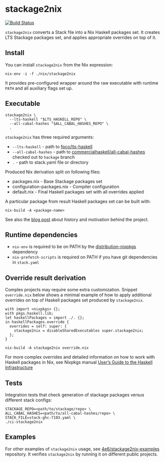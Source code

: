 # stackage2nix

[![Build Status](https://travis-ci.org/typeable/stackage2nix.svg?branch=master)](https://travis-ci.org/typeable/stackage2nix)

`stackage2nix` converts a Stack file into a Nix Haskell packages set.
It creates LTS Stackage packages set, and applies appropriate overrides on top of it.

## Install

You can install `stackage2nix` from the Nix expression:

```
nix-env -i -f ./nix/stackage2nix
```

It provides pre-configured wrapper around the raw executable with runtime
`PATH` and all auxiliary flags set up.

## Executable

```
stackage2nix \
  --lts-haskell "$LTS_HASKELL_REPO" \
  --all-cabal-hashes "$ALL_CABAL_HASHES_REPO" \
  .
```

`stackage2nix` has three required arguments:
- `--lts-haskell` - path to [fpco/lts-haskell](https://github.com/fpco/lts-haskell)
- `--all-cabal-hashes` - path to [commercialhaskell/all-cabal-hashes](https://github.com/commercialhaskell/all-cabal-hashes) checked out to `hackage` branch
- `.` - path to stack.yaml file or directory

Produced Nix derivation split on following files:
- packages.nix - Base Stackage packages set
- configuration-packages.nix - Compiler configuration
- default.nix - Final Haskell packages set with all overrides applied

A particular package from result Haskell packages set can be built with:

```
nix-build -A <package-name>
```

See also the [blog post](https://blog.typeable.io/posts/2017-08-24-stackage2nix.html)
about history and motivation behind the project.

## Runtime dependencies

- `nix-env` is required to be on PATH by the
  [distribution-nixpkgs](https://hackage.haskell.org/package/distribution-nixpkgs)
  dependency
- `nix-prefetch-scripts` is required on PATH if you have git dependencies in
  `stack.yaml`

## Override result derivation

Complex projects may require some extra customization.
Snippet `override.nix` below shows a minimal example of how to apply additional
overrides on top of Haskell packages set produced by `stackage2nix`.

```
with import <nixpkgs> {};
with pkgs.haskell.lib;
let haskellPackages = import ./. {};
in haskellPackages.override {
  overrides = self: super: {
    stackage2nix = disableSharedExecutables super.stackage2nix;
  };
}
```

```
nix-build -A stackage2nix override.nix
```

For more complex overrides and detailed information on how to work with Haskell packages in Nix, see Nixpkgs manual [User’s Guide to the Haskell Infrastructure](http://nixos.org/nixpkgs/manual/#users-guide-to-the-haskell-infrastructure)

## Tests

Integration tests that check generation of stackage packages versus different stack configs:

```
STACKAGE_REPO=<path/to/stackage/repo> \
ALL_CABAL_HASHES=<path/to/all-cabal-hashes/repo> \
STACK_FILE=stack-ghc-7103.yaml \
./ci-stackage2nix
```

## Examples

For other examples of `stackage2nix` usage, see [4e6/stackage2nix-examples](https://github.com/4e6/stackage2nix-examples) repository.
It verifies `stackage2nix` by running it on different public projects.

